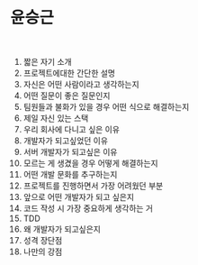 # 윤승근
<br>

1. 짧은 자기 소개
2. 프로젝트에대한 간단한 설명
3. 자신은 어떤 사람이라고 생각하는지
4. 어떤 질문이 좋은 질문인지
5. 팀원들과 불화가 있을 경우 어떤 식으로 해결하는지
6. 제일 자신 있는 스택
7. 우리 회사에 다니고 싶은 이유
8. 개발자가 되고싶었던 이유
9. 서버 개발자가 되고싶은 이유
10. 모르는 게 생겼을 경우 어떻게 해결하는지
11. 어떤 개발 문화를 추구하는지
12. 프로젝트를 진행하면서 가장 어려웠던 부분
13. 앞으로 어떤 개발자가 되고 싶은지
14. 코드 작성 시 가장 중요하게 생각하는 거
15. TDD
16. 왜 개발자가 되고싶은지
17. 성격 장단점
18. 나만의 강점

